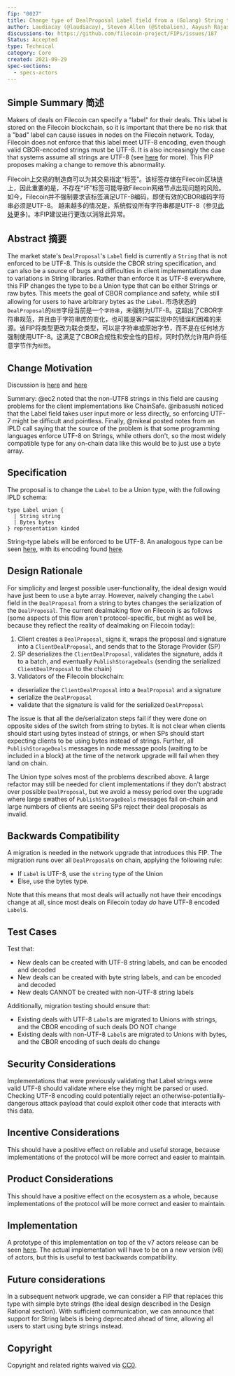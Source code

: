 ```yaml
---
fip: "0027"
title: Change type of DealProposal Label field from a (Golang) String to a Union
author: Laudiacay (@laudiacay), Steven Allen (@Stebalien), Aayush Rajasekaran (@arajasek)
discussions-to: https://github.com/filecoin-project/FIPs/issues/187
Status: Accepted
type: Technical
category: Core
created: 2021-09-29
spec-sections: 
  - specs-actors
---
```


<!--You can leave these HTML comments in your merged FIP and delete the visible duplicate text guides, they will not appear and may be helpful to refer to if you edit it again. This is the suggested template for new FIPs. Note that a FIP number will be assigned by an editor. When opening a pull request to submit your FIP, please use an abbreviated title in the filename, `fip-draft_title_abbrev.md`. The title should be 44 characters or less.-->


## Simple Summary 简述
<!--"If you can't explain it simply, you don't understand it well enough." Provide a simplified and layman-accessible explanation of the FIP.-->
Makers of deals on Filecoin can specify a "label" for their deals. This label is stored on the Filecoin blockchain, so it is important that there be no risk that a "bad" label can cause issues in nodes on the Filecoin network. Today, Filecoin does not enforce that this label meet UTF-8 encoding, even though valid CBOR-encoded strings must be UTF-8. 
It is also increasingly the case that systems assume all strings are UTF-8 (see [here](https://en.wikipedia.org/wiki/Popularity_of_text_encodings#Popularity_internally_in_software) for more). This FIP proposes making a change to remove this abnormality.

Filecoin上交易的制造商可以为其交易指定“标签”。该标签存储在Filecoin区块链上，因此重要的是，不存在“坏”标签可能导致Filecoin网络节点出现问题的风险。如今，Filecoin并不强制要求该标签满足UTF-8编码，即使有效的CBOR编码字符串必须是UTF-8。
越来越多的情况是，系统假设所有字符串都是UTF-8（参见[此处](https://en.wikipedia.org/wiki/Popularity_of_text_encodings#Popularity_internally_in_software)更多)。本FIP建议进行更改以消除此异常。

## Abstract 摘要
<!--A short (~200 word) description of the technical issue being addressed.-->
The market state's `DealProposal`'s `Label` field is currently a `String` that is not enforced to be UTF-8. This is outside the CBOR string specification, and can also be a source of bugs and difficulties in client implementations due to variations in String libraries. Rather than enforce it as UTF-8 everywhere, this FIP changes the type to be a Union type that can be either Strings or raw bytes. This meets the goal of CBOR compliance and safety, while still allowing for users to have arbitrary bytes as the `Label`.
市场状态的`DealProposal`的`标签`字段当前是一个`字符串`，未强制为UTF-8。这超出了CBOR字符串规范，并且由于字符串库的变化，也可能是客户端实现中的错误和困难的来源。该FIP将类型更改为联合类型，可以是字符串或原始字节，而不是在任何地方强制使用UTF-8。这满足了CBOR合规性和安全性的目标，同时仍然允许用户将任意字节作为`标签`。

## Change Motivation
<!--The motivation is critical for FIPs that want to change the Filecoin protocol. It should clearly explain why the existing protocol specification is inadequate to address the problem that the FIP solves. FIP submissions without sufficient motivation may be rejected outright.-->

Discussion is [here](https://github.com/filecoin-project/specs-actors/issues/1248) and [here](https://github.com/filecoin-project/builtin-actors/issues/69)

Summary: @ec2 noted that the non-UTF8 strings in this field are causing problems for the client implementations like ChainSafe. @ribasushi noticed that the Label field takes user input more or less directly, so enforcing UTF-7 might be difficult and pointless. Finally, @mikeal posted notes from an IPLD call saying that the source of the problem is that some programming languages enforce UTF-8 on Strings, while others don't, so the most widely compatible type for any on-chain data like this would be to just use a byte array.

## Specification
<!--The technical specification should describe the syntax and semantics of any new feature. The specification should be detailed enough to allow competing, interoperable implementations for any of the current Filecoin implementations. -->

The proposal is to change the `Label` to be a Union type, with the following IPLD schema:

```
type Label union {
  | String string
  | Bytes bytes
} representation kinded
```

String-type labels will be enforced to be UTF-8. An analogous type can be seen [here](https://github.com/filecoin-project/go-hamt-ipld/blob/8cf7cf9309c8f38dbc15d3673b2354c041817884/hamt.go#L92-L145), with its encoding found [here](https://github.com/filecoin-project/go-hamt-ipld/blob/8cf7cf9309c8f38dbc15d3673b2354c041817884/pointer_cbor.go).

## Design Rationale
<!--The rationale fleshes out the specification by describing what motivated the design and why particular design decisions were made. It should describe alternate designs that were considered and related work, e.g. how the feature is supported in other languages. The rationale may also provide evidence of consensus within the community, and should discuss important objections or concerns raised during discussion.-->

For simplicity and largest possible user-functionality, the ideal design would have just been to use a byte array. However, naively changing the `Label` field in the `DealProposal` from a string to bytes changes the serialization of the `DealProposal`. The current dealmaking flow on Filecoin is as follows (some aspects of this flow aren't protocol-specific, but might as well be, because they reflect the reality of dealmaking on Filecoin today):

1) Client creates a `DealProposal`, signs it, wraps the proposal and signature into a `ClientDealProposal`, and sends that to the Storage Provider (SP)
2) SP deserializes the `ClientDealProposal`, validates the signature, adds it to a batch, and eventually `PublishStorageDeals` (sending the serialized `ClientDealProposal` to the chain)
3) Validators of the Filecoin blockchain:
  - deserialize the `ClientDealProposal` into a `DealProposal` and a signature
  - serialize the `DealProposal` 
  - validate that the signature is valid for the serialized `DealProposal`

The issue is that all the de/serializaton steps fail if they were done on opposite sides of the switch from string to bytes. It is not clear when clients should start using bytes instead of strings, or when SPs should start expecting clients to be using bytes instead of strings. Further, all `PublishStorageDeals` messages in node message pools (waiting to be included in a block) at the time of the network upgrade will fail when they land on chain.

The Union type solves most of the problems described above. A large refactor may still be needed for client implementations if they don't abstract over possible `DealProposal`, but we avoid a messy period over the upgrade where large swathes of `PublishStorageDeals` messages fail on-chain and large numbers of clients are seeing SPs reject their deal proposals as invalid.

## Backwards Compatibility
<!--All FIPs that introduce backwards incompatibilities must include a section describing these incompatibilities and their severity. The FIP must explain how the author proposes to deal with these incompatibilities. FIP submissions without a sufficient backwards compatibility treatise may be rejected outright.-->

A migration is needed in the network upgrade that introduces this FIP. The migration runs over all `DealProposal`s on chain, applying the following rule:

- If `Label` is UTF-8, use the `string` type of the Union
- Else, use the bytes type.

Note that this means that most deals will actually not have their encodings change at all, since most deals on Filecoin today _do_ have UTF-8 encoded `Label`s.

## Test Cases
<!--Test cases for an implementation are mandatory for FIPs that are affecting consensus changes. Other FIPs can choose to include links to test cases if applicable.-->

Test that:

- New deals can be created with UTF-8 string labels, and can be encoded and decoded
- New deals can be created with byte string labels, and can be encoded and decoded
- New deals CANNOT be created with non-UTF-8 string labels

Additionally, migration testing should ensure that:

- Existing deals with UTF-8 `Label`s are migrated to Unions with strings, and the CBOR encoding of such deals DO NOT change
- Existing deals with non-UTF-8 `Label`s are migrated to Unions with bytes, and the CBOR encoding of such deals do change

## Security Considerations
<!--All FIPs must contain a section that discusses the security implications/considerations relevant to the proposed change. Include information that might be important for security discussions, surfaces risks and can be used throughout the life cycle of the proposal. E.g. include security-relevant design decisions, concerns, important discussions, implementation-specific guidance and pitfalls, an outline of threats and risks and how they are being addressed. FIP submissions missing the "Security Considerations" section will be rejected. A FIP cannot proceed to status "Final" without a Security Considerations discussion deemed sufficient by the reviewers.-->

Implementations that were previously validating that Label strings were valid UTF-8 should validate where else they might be parsed or used. Checking UTF-8 encoding could potentially reject an otherwise-potentially-dangerous attack payload that could exploit other code that interacts with this data.

## Incentive Considerations
<!--All FIPs must contain a section that discusses the incentive implications/considerations relative to the proposed change. Include information that might be important for incentive discussion. A discussion on how the proposed change will incentivize reliable and useful storage is required. FIP submissions missing the "Incentive Considerations" section will be rejected. An FIP cannot proceed to status "Final" without a Incentive Considerations discussion deemed sufficient by the reviewers.-->

This should have a positive effect on reliable and useful storage, because implementations of the protocol will be more correct and easier to maintain.

## Product Considerations
<!--All FIPs must contain a section that discusses the product implications/considerations relative to the proposed change. Include information that might be important for product discussion. A discussion on how the proposed change will enable better storage-related goods and services to be developed on Filecoin. FIP submissions missing the "Product Considerations" section will be rejected. An FIP cannot proceed to status "Final" without a Product Considerations discussion deemed sufficient by the reviewers.-->

This should have a positive effect on the ecosystem as a whole, because implementations of the protocol will be more correct and easier to maintain.

## Implementation
<!--The implementations must be completed before any core FIP is given status "Final", but it need not be completed before the FIP is accepted. While there is merit to the approach of reaching consensus on the specification and rationale before writing code, the principle of "rough consensus and running code" is still useful when it comes to resolving many discussions of API details.-->

A prototype of this implementation on top of the v7 actors release can be seen [here](https://github.com/filecoin-project/specs-actors/commit/c755c0402f62e049c96cc855b46cf123f0958c5c). The actual implementation will have to be on a new version (v8) of actors, but this is useful to test backwards compatibility.

## Future considerations

In a subsequent network upgrade, we can consider a FIP that replaces this type with simple byte strings (the ideal design described in the Design Rational section). With sufficient communication, we can announce that support for String labels is being deprecated ahead of time, allowing all users to start using byte strings instead.

## Copyright
Copyright and related rights waived via [CC0](https://creativecommons.org/publicdomain/zero/1.0/).

